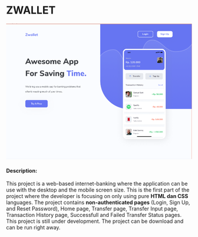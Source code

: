# ZWALLET

![Zwallet Landing Page Snippet](./src/images/snippet.png)

#### Description:

This project is a web-based internet-banking where the application can be use with the desktop and the mobile screen size.
This is the first part of the project where the developer is focusing on only using pure **HTML dan CSS** languages. 
The project contains **non-authenticated pages** (Login, Sign Up, and Reset Password), Home page, Transfer page, Transfer Input page, Transaction History page, Successfull and Failed Transfer Status pages. 
This project is still under development. The project can be download and can be run right away. 